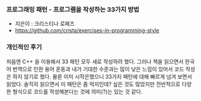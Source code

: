 ### 프로그래밍 패턴 - 프로그램을 작성하는 33가지 방법
* 지은이 : 크리스티나 로페즈
* https://github.com/crista/exercises-in-programming-style


### 개인적인 후기
 처음엔 C++ 을 이용해서 33 패턴 모두 새로 작성하려 했다. 그러나 책을 읽으면서 한국어 번역으로 인한 용어 혼동과 내가 기대한 수준과는 많이 낮은 느낌이 있어서 코드 작성은 하지 않기로 했다. 물론 이미 시작은했으니 33가지 패턴에 대해 빠르게 넘겨 보면서 읽었다. 솔직히 읽으면서 이 패턴은 좀 억지인데? 싶은 것도 많았지만 전반적으로 다양한 형식으로 코드를 작성해본다는 것에 의미(?)는 있는 것 같다.
